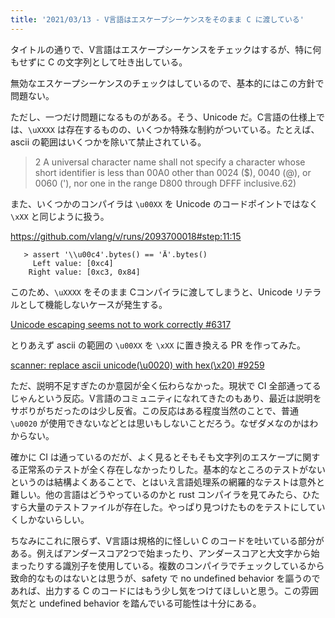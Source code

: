 ```yaml
---
title: '2021/03/13 - V言語はエスケープシーケンスをそのまま C に渡している'
---
```


タイトルの通りで、V言語はエスケープシーケンスをチェックはするが、特に何もせずに C の文字列として吐き出している。

無効なエスケープシーケンスのチェックはしているので、基本的にはこの方針で問題ない。

ただし、一つだけ問題になるものがある。そう、Unicode だ。C言語の仕様上では、`\uXXXX` は存在するものの、いくつか特殊な制約がついている。たとえば、ascii の範囲はいくつかを除いて禁止されている。

> 2 A universal character name shall not specify a character whose short identifier is less than
>   00A0 other than 0024 ($), 0040 (@), or 0060 ('), nor one in the range D800 through
>   DFFF inclusive.62)

また、いくつかのコンパイラは `\u00XX` を Unicode のコードポイントではなく `\xXX` と同じように扱う。

https://github.com/vlang/v/runs/2093700018#step:11:15

```
   > assert '\\u00c4'.bytes() == 'Ä'.bytes()
     Left value: [0xc4]
    Right value: [0xc3, 0x84]
```

このため、`\uXXXX` をそのまま Cコンパイラに渡してしまうと、Unicode リテラルとして機能しないケースが発生する。

[Unicode escaping seems not to work correctly #6317](https://github.com/vlang/v/issues/6317)

とりあえず ascii の範囲の `\u00XX` を `\xXX` に置き換える PR を作ってみた。

[scanner: replace ascii unicode(\u0020) with hex(\x20) #9259](https://github.com/vlang/v/pull/9259)

ただ、説明不足すぎたのか意図が全く伝わらなかった。現状で CI 全部通ってるじゃんという反応。V言語のコミュニティになれてきたのもあり、最近は説明をサボりがちだったのは少し反省。この反応はある程度当然のことで、普通 `\u0020` が使用できないなどとは思いもしないことだろう。なぜダメなのかはわからない。

確かに CI は通っているのだが、よく見るとそもそも文字列のエスケープに関する正常系のテストが全く存在しなかったりした。基本的なところのテストがないというのは結構よくあることで、とはいえ言語処理系の網羅的なテストは意外と難しい。他の言語はどうやっているのかと rust コンパイラを見てみたら、ひたすら大量のテストファイルが存在した。やっぱり見つけたものをテストにしていくしかないらしい。

ちなみにこれに限らず、V言語は規格的に怪しい C のコードを吐いている部分がある。例えばアンダースコア2つで始まったり、アンダースコアと大文字から始まったりする識別子を使用している。複数のコンパイラでチェックしているから致命的なものはないとは思うが、safety で no undefined behavior を謳うのであれば、出力する C のコードにはもう少し気をつけてほしいと思う。この雰囲気だと undefined behavior を踏んでいる可能性は十分にある。

